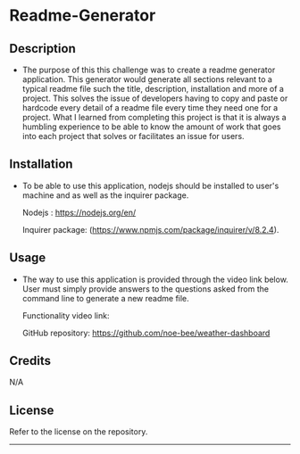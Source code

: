 # Readme-Generator

## Description

- The purpose of this this challenge was to create a readme generator application. This generator would generate all sections relevant to a typical readme file such the title, description, installation and more of a project. This solves the issue of developers having to copy and paste or hardcode every detail of a readme file every time they need one for a project. What I learned from completing this project is that it is always a humbling experience to be able to know the amount of work that goes into each project that solves or facilitates an issue for users.

## Installation

- To be able to use this application, nodejs should be installed to user's machine and as well as the inquirer package.

    Nodejs : https://nodejs.org/en/
    
    Inquirer package: (https://www.npmjs.com/package/inquirer/v/8.2.4).

## Usage
- The way to use this application is provided through the video link below. User must simply provide answers to the questions asked from the command line to generate a new readme file.

  Functionality video link: 

  GitHub repository: https://github.com/noe-bee/weather-dashboard


## Credits

N/A

## License

Refer to the license on the repository.

---